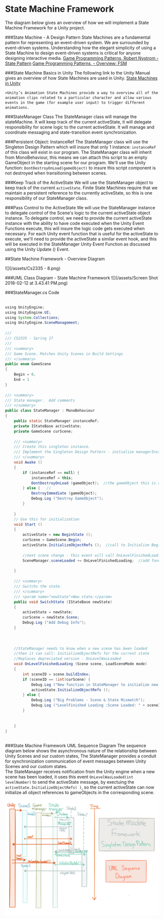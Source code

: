 # State Machine Framework

The diagram below gives an overview of how we will implement a State Machine Framework for a Unity project.

###State Machine - A Design Pattern
State Machines are a fundamental pattern for representing an event-driven system.  We are surrounded by event-driven systems. Understanding how the elegant simplicity of using a State Machine to design event-driven systems is critical for anyone designing interactive media.
[Game Programming Patterns, Robert Nystrom - State Pattern](http://gameprogrammingpatterns.com/state.html) 
[Game Programming Patterns, - Overview: FSM](http://gameprogrammingpatterns.com/state.html#finite-state-machines-to-the-rescue)


 ###State Machine Basics in Unity
 The following link to the Unity Manual gives an overview of how State Machines are used in Unity.
[ State Machines in Unity ](https://docs.unity3d.com/Manual/StateMachineBasics.html)
	
	>Unity’s Animation State Machines provide a way to overview all of the animation clips related to a particular character and allow various events in the game (for example user input) to trigger different animations.

###StateManager Class
The StateManager class will manage the stateMachine. It will keep track of the current activeState, it will delegate responsibility for scene logic to the current activeState. It will manage and coordinate messaging and state-transition event synchronization.

###Persistent Object: InstanceRef
The StateManager class will use the Singleton Design Pattern which will insure that only 1 instance: `instanceRef` of this class will exist in our program.  The StateManager class will inherit from MonoBehaviour, this means we can attach this script to an empty GameObject in the starting scene for our program. We'll use the Unity function: `DontDestroyOnLoad(gameObject)` to insure this script component is not destroyed when transitioning between scenes.  

###Keep Track of the ActiveState
We will use the StateManager object to keep track of the current `activeState`.  Finite State Machines require that we maintain a persistent reference to the currently activeState, so this is one responsibility of our StateManager class.

###Pass Control to the ActiveState
We will use the StateManager instance to delegate control of the Scene's logic to the current activeState object instance.  To delegate control, we need to provide the current activeState instance with the ability to have code executed when the Unity Event Functions execute, this will insure the logic code gets executed when necessary.  For each Unity event function that is useful for the activeState to execute, we'll need to provide the activeState a similar event hook, and this will be executed in the StateManager Unity Event Function as discussed using the Unity Update () Event.

##State Machine Framework - Overview Diagram

![](/assets/Cs2335 - 8.png)

###UML Class Diagram - State Machine Framework
![](/assets/Screen Shot 2018-02-12 at 3.43.41 PM.png)


###StateManager.cs Code

```java

using UnityEngine;
using UnityEngine.UI;
using System.Collections;
using UnityEngine.SceneManagement;

///
/// CS2335 - Spring 17
///  
/// <summary>
/// Game Scene. Matches Unity Scenes in Build Settings
/// </summary>
public enum GameScene
{
	Begin = 0,
	End = 1
}

/// <summary>
/// State manager.  Add comments
/// </summary>
public class StateManager : MonoBehaviour
{
	public static StateManager instanceRef;
	private IStateBase activeState;
	private GameScene curScene;

	/// <summary>
	/// Create this singleton instance.
	/// Implement the Singleton Design Pattern - initialize managerInstance
	/// </summary>
	void Awake ()
	{
		if (instanceRef == null) {
			instanceRef = this;
			DontDestroyOnLoad (gameObject);  //the gameObject this is attached to 
		} else {   //
			DestroyImmediate (gameObject);   
			Debug.Log ("Destroy GameObject");
		}

	}
	// Use this for initialization
	void Start ()
	{
		activeState = new BeginState ();
		curScene = GameScene.Begin;
		activeState.InitializeObjectRefs ();  //call to Initialize BeginState object references

		//next scene change - this event will call OnLevelFinishedLoading custom function
		SceneManager.sceneLoaded += OnLevelFinishedLoading;  //add function to sceneLoaded delegate

	}

	/// <summary>
	/// Switchs the state.
	/// </summary>
	/// <param name="newState">New state.</param>
	public void SwitchState (IStateBase newState)
	{
		activeState = newState;
		curScene = newState.Scene;
		Debug.Log ("Add Debug Info");
	}



	//StateManager needs to know when a new scene has been loaded
	//then it can call: InitializeObjectRefs for the current state
	//Replaces depreciated version - OnLevelWasLoaded
	void OnLevelFinishedLoading (Scene scene, LoadSceneMode mode)
	{
		int sceneID = scene.buildIndex;
		if (sceneID == (int)curScene) {
			Debug.Log ("New function in StateManager to initialize new scene objects - exectued");
			activeState.InitializeObjectRefs ();
		} else {
			Debug.Log ("Big Problems - Scene & State Mismatch");
			Debug.Log ("LevelFinished Loading :Scene Loaded: " + sceneID + " ActiveState Scene Enum: " + activeState.Scene);
		}


	}
}
 
```

###State Machine Framework UML Sequence Diagram
The sequence diagram below shows the asynchronous nature of the relationship between Unity Scenes and our custom states,  The StateManager provides a conduit for synchronization communication of event messages between Unity Scenes and our custom states.  
The StateManager receives notification from the Unity engine when a new scene has been loaded, it uses this event ``OnLevelWasLoaded(int levelNumber)`` to send the activeState message, by exectuing the ``activeState.InitializeObjectRefs( )``, so the current activeState can now initialize all object references to gameObjects in the corresponding scene.

![](stateMachineFramework.png)

